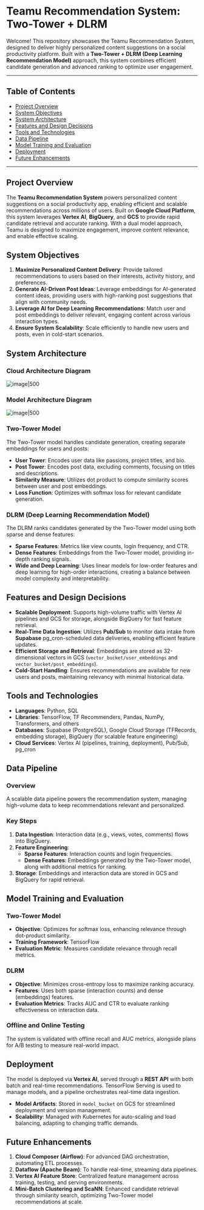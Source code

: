 
# Teamu Recommendation System: Two-Tower + DLRM

Welcome! This repository showcases the Teamu Recommendation System, designed to deliver highly personalized content suggestions on a social productivity platform. Built with a **Two-Tower + DLRM (Deep Learning Recommendation Model)** approach, this system combines efficient candidate generation and advanced ranking to optimize user engagement.

---

## Table of Contents
- [Project Overview](#project-overview)
- [System Objectives](#system-objectives)
- [System Architecture](#system-architecture)
- [Features and Design Decisions](#features-and-design-decisions)
- [Tools and Technologies](#tools-and-technologies)
- [Data Pipeline](#data-pipeline)
- [Model Training and Evaluation](#model-training-and-evaluation)
- [Deployment](#deployment)
- [Future Enhancements](#future-enhancements)

---

## Project Overview

The **Teamu Recommendation System** powers personalized content suggestions on a social productivity app, enabling efficient and scalable recommendations across millions of users. Built on **Google Cloud Platform**, this system leverages **Vertex AI**, **BigQuery**, and **GCS** to provide rapid candidate retrieval and accurate ranking. With a dual model approach, Teamu is designed to maximize engagement, improve content relevance, and enable effective scaling.

## System Objectives

1. **Maximize Personalized Content Delivery**: Provide tailored recommendations to users based on their interests, activity history, and preferences.
2. **Generate AI-Driven Post Ideas**: Leverage embeddings for AI-generated content ideas, providing users with high-ranking post suggestions that align with community needs.
3. **Leverage AI for Deep Learning Recommendations**: Match user and post embeddings to deliver relevant, engaging content across various interaction types.
4. **Ensure System Scalability**: Scale efficiently to handle new users and posts, even in cold-start scenarios.

## System Architecture

### Cloud Architecture Diagram

![image|500](https://github.com/user-attachments/assets/bd12109c-371a-40e4-b5c9-f04d9cdd97af)

### Model Architecture Diagram

![image|500](https://github.com/user-attachments/assets/d6e1383f-9db1-4d40-9d8d-6d882d2dc022)


### Two-Tower Model
The Two-Tower model handles candidate generation, creating separate embeddings for users and posts:
- **User Tower**: Encodes user data like passions, project titles, and bio.
- **Post Tower**: Encodes post data, excluding comments, focusing on titles and descriptions.
- **Similarity Measure**: Utilizes dot product to compute similarity scores between user and post embeddings.
- **Loss Function**: Optimizes with softmax loss for relevant candidate generation.

### DLRM (Deep Learning Recommendation Model)
The DLRM ranks candidates generated by the Two-Tower model using both sparse and dense features:
- **Sparse Features**: Metrics like view counts, login frequency, and CTR.
- **Dense Features**: Embeddings from the Two-Tower model, providing in-depth ranking signals.
- **Wide and Deep Learning**: Uses linear models for low-order features and deep learning for high-order interactions, creating a balance between model complexity and interpretability.

## Features and Design Decisions

- **Scalable Deployment**: Supports high-volume traffic with Vertex AI pipelines and GCS for storage, alongside BigQuery for fast feature retrieval.
- **Real-Time Data Ingestion**: Utilizes **Pub/Sub** to monitor data intake from **Supabase** pg_cron-scheduled data deliveries, enabling efficient feature updates.
- **Efficient Storage and Retrieval**: Embeddings are stored as 32-dimensional vectors in GCS (`vector_bucket/user_embeddings` and `vector_bucket/post_embeddings`).
- **Cold-Start Handling**: Ensures recommendations are available for new users and posts, maintaining relevancy with minimal historical data.

## Tools and Technologies

- **Languages**: Python, SQL
- **Libraries**: TensorFlow, TF Recommenders, Pandas, NumPy, Transformers, and others
- **Databases**: Supabase (PostgreSQL), Google Cloud Storage (TFRecords, embedding storage), BigQuery (for scalable feature engineering)
- **Cloud Services**: Vertex AI (pipelines, training, deployment), Pub/Sub, pg_cron

## Data Pipeline

### Overview
A scalable data pipeline powers the recommendation system, managing high-volume data to keep recommendations relevant and personalized.

### Key Steps
1. **Data Ingestion**: Interaction data (e.g., views, votes, comments) flows into BigQuery.
2. **Feature Engineering**:
   - **Sparse Features**: Interaction counts and login frequencies.
   - **Dense Features**: Embeddings generated by the Two-Tower model, along with additional metrics for ranking.
3. **Storage**: Embeddings and interaction data are stored in GCS and BigQuery for rapid retrieval.

## Model Training and Evaluation

### Two-Tower Model
- **Objective**: Optimizes for softmax loss, enhancing relevance through dot-product similarity.
- **Training Framework**: TensorFlow
- **Evaluation Metric**: Measures candidate relevance through recall metrics.

### DLRM
- **Objective**: Minimizes cross-entropy loss to maximize ranking accuracy.
- **Features**: Uses both sparse (interaction counts) and dense (embeddings) features.
- **Evaluation Metrics**: Tracks AUC and CTR to evaluate ranking effectiveness on interaction data.

### Offline and Online Testing
The system is validated with offline recall and AUC metrics, alongside plans for A/B testing to measure real-world impact.

## Deployment

The model is deployed via **Vertex AI**, served through a **REST API** with both batch and real-time recommendations. TensorFlow Serving is used to manage models, and a pipeline orchestrates real-time data ingestion.

- **Model Artifacts**: Stored in `model_bucket` on GCS for streamlined deployment and version management.
- **Scalability**: Managed with Kubernetes for auto-scaling and load balancing, adapting to changing traffic demands.

## Future Enhancements

1. **Cloud Composer (Airflow)**: For advanced DAG orchestration, automating ETL processes.
2. **Dataflow (Apache Beam)**: To handle real-time, streaming data pipelines.
3. **Vertex AI Feature Store**: Centralized feature management across training, testing, and serving environments.
4. **Mini-Batch Clustering and ScaNN**: Enhanced candidate retrieval through similarity search, optimizing Two-Tower model recommendations at scale.
